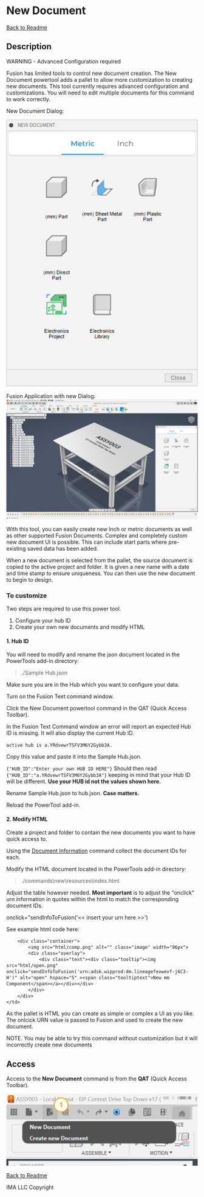 # New Document

[Back to Readme](../README.md)

## Description

WARNING - Advanced Configuration required

Fusion has limited tools to control new document creation. The New Document powertool adds a pallet to allow more customization to creating new documents. This tool currently requires advanced configuration and customizations. You will need to edit multiple documents for this command to work correctly.

New Document Dialog:

![dialog](/docs/assets/new_001.png)

Fusion Application with new Dialog:
![application](/docs/assets/new_003.png)

With this tool, you can easily create new Inch or metric documents as well as other supported Fusion Documents. Complex and completely custom new document UI is possible. This can include start parts where  pre-existing saved data has been added.

When a new document is selected from the pallet, the source document is copied to the active project and folder. It is given a new name with a date and time stamp to ensure uniqueness. You can then use the new document to begin to design.

### To customize

Two steps are required to use this power tool.

1. Configure your hub ID
2. Create your own new documents and modify HTML

#### 1. Hub ID

You will need to modify and rename the json document located in the PowerTools add-in directory:

>./Sample Hub.json

Make sure you are in the Hub which you want to configure your data.

Turn on the Fusion Text command window.

Click the New Document powertool command in the QAT (Quick Access Toolbar).

In the Fusion Text Command window an error will report an expected Hub ID is missing. It will also display the current Hub ID.

```active hub is a.YRdvewrTSFV3M6Y2Gybb3A.```

Copy this value and paste it into the Sample Hub.json.

```{"HUB_ID":"Enter your own HUB ID HERE"}``` Should then read ```{"HUB_ID":"a.YRdvewrTSFV3M6Y2Gybb3A"}``` keeping in mind that your Hub ID will be different. **Use your HUB id not the values shown here.**

Rename Sample Hub.json to hub.json. **Case matters.**

Reload the PowerTool add-in.

#### 2. Modify HTML

Create a project and folder to contain the new documents you want to have quick access to.

Using the [Document Information](/docs/Document%20Information.md) command collect the document IDs for each.

Modify the HTML document located in the PowerTools add-in directory:

>./commands\new\resources\index.html

Adjust the table however needed. **Most important** is to adjust the "onclick" urn information in quotes within the html to match the corresponding document IDs.

onclick="sendInfoToFusion('<< insert your urn here >>')

See example html code here:

```<td>
    <div class="container">
        <img src="html/comp.png" alt="" class="image" width="96px">
        <div class="overlay">
            <div class="text"><div class="tooltip"><img src="html/open.png" onclick="sendInfoToFusion('urn:adsk.wipprod:dm.lineagefevwevf-j6C3-H')" alt="open" hspace="5" ><span class="tooltiptext">New mm Component</span></a></div></div>
        </div>
    </div>    
</td>
```

As the pallet is HTML you can create as simple or complex a UI as you like. The onlcick URN value is passed to Fusion and used to create the new document.

NOTE. You may be able to try this command without customization but it will incorrectly create new documents

## Access

Access to the **New Document** command is from the **QAT** (Quick Access Toolbar).

![access](/docs/assets/new_002.png)

[Back to Readme](../README.md)

IMA LLC Copyright
